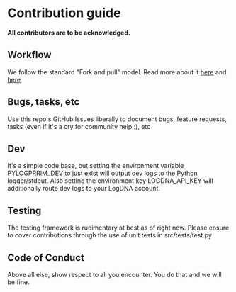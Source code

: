 # Contribution guide

**All contributors are to be acknowledged.**

## Workflow

We follow the standard "Fork and pull" model.  Read more about it [here](https://docs.github.com/en/github/collaborating-with-pull-requests/getting-started/about-collaborative-development-models#fork-and-pull-model) and [here](https://gist.github.com/Chaser324/ce0505fbed06b947d962)

## Bugs, tasks, etc

Use this repo's GitHub Issues liberally to document bugs, feature requests, tasks (even if it's a cry for community help :), etc

## Dev

It's a simple code base, but setting the environment variable PYLOGPRRIM_DEV to just exist will output dev logs to the Python logger/stdout.  Also setting the environment key LOGDNA_API_KEY will additionally route dev logs to your LogDNA account.

## Testing

The testing framework is rudimentary at best as of right now. Please ensure to cover contributions through the use of unit tests in src/tests/test.py

## Code of Conduct

Above all else, show respect to all you encounter.  You do that and we will be fine.
